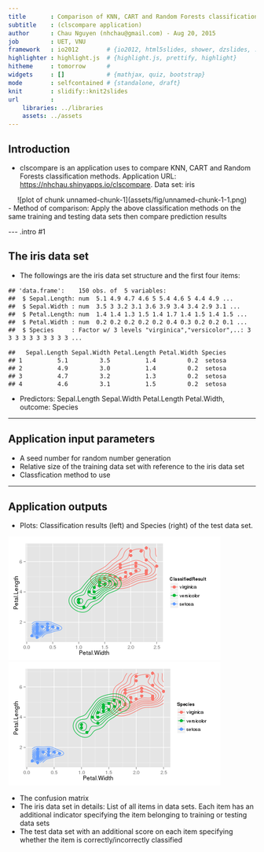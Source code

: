 ```yaml
---
title       : Comparison of KNN, CART and Random Forests classification methods
subtitle    : (clscompare application)
author      : Chau Nguyen (nhchau@gmail.com) - Aug 20, 2015
job         : UET, VNU
framework   : io2012        # {io2012, html5slides, shower, dzslides, ...}
highlighter : highlight.js  # {highlight.js, prettify, highlight}
hitheme     : tomorrow      # 
widgets     : []            # {mathjax, quiz, bootstrap}
mode        : selfcontained # {standalone, draft}
knit        : slidify::knit2slides
url         :
    libraries: ../libraries
    assets: ../assets
---
```


## Introduction
- clscompare is an application uses to compare KNN, CART and Random Forests classification methods.
Application URL: https://nhchau.shinyapps.io/clscompare. Data set: iris

<center>
![plot of chunk unnamed-chunk-1](assets/fig/unnamed-chunk-1-1.png) 
</center>
- Method of comparison: Apply the above classification methods on the same training and testing data sets
then compare prediction results

--- .intro #1

## The iris data set
- The followings are the iris data set structure and the first four items:

```
## 'data.frame':	150 obs. of  5 variables:
##  $ Sepal.Length: num  5.1 4.9 4.7 4.6 5 5.4 4.6 5 4.4 4.9 ...
##  $ Sepal.Width : num  3.5 3 3.2 3.1 3.6 3.9 3.4 3.4 2.9 3.1 ...
##  $ Petal.Length: num  1.4 1.4 1.3 1.5 1.4 1.7 1.4 1.5 1.4 1.5 ...
##  $ Petal.Width : num  0.2 0.2 0.2 0.2 0.2 0.4 0.3 0.2 0.2 0.1 ...
##  $ Species     : Factor w/ 3 levels "virginica","versicolor",..: 3 3 3 3 3 3 3 3 3 3 ...
```

```
##   Sepal.Length Sepal.Width Petal.Length Petal.Width Species
## 1          5.1         3.5          1.4         0.2  setosa
## 2          4.9         3.0          1.4         0.2  setosa
## 3          4.7         3.2          1.3         0.2  setosa
## 4          4.6         3.1          1.5         0.2  setosa
```
- Predictors: Sepal.Length Sepal.Width Petal.Length Petal.Width, outcome: Species

---

## Application input parameters
- A seed number for random number generation
- Relative size of the training data set with reference to the iris data set
- Classfication method to use

--- 

## Application outputs
- Plots: Classification results (left) and Species (right) of the test data set.

![plot of chunk unnamed-chunk-3](assets/fig/unnamed-chunk-3-1.png) ![plot of chunk unnamed-chunk-3](assets/fig/unnamed-chunk-3-2.png) 
- The confusion matrix
- The iris data set in details: List of all items in data sets. Each item
has an additional indicator specifying the item belonging to training or testing data sets
- The test data set with an additional score on each item specifying whether the item
is correctly/incorrectly classified
